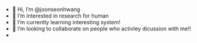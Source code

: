 - 👋 Hi, I’m @joonseonhwang
- 👀 I’m interested in research for human
- 🌱 I’m currently learning interesting system!
- 💞️ I’m looking to collaborate on people who activley dicussion with me!!
-

<!---
joonseonhwang/joonseonhwang is a ✨ special ✨ repository because its `README.md` (this file) appears on your GitHub profile.
You can click the Preview link to take a look at your changes.
--->
